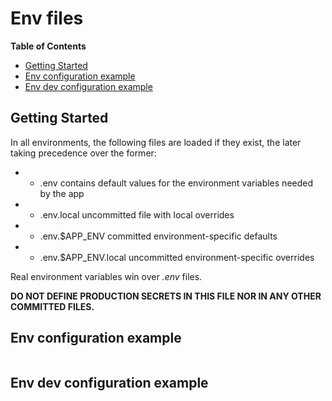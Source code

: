 # Env files

**Table of Contents**

- [Getting Started](#getting-started)
- [Env configuration example](#env-dev-configuration-example)
- [Env dev configuration example](#env-dev-configuration-example)

## Getting Started

In all environments, the following files are loaded if they exist, the later taking precedence over the former:

- * .env                contains default values for the environment variables needed by the app
- * .env.local          uncommitted file with local overrides
- * .env.$APP_ENV       committed environment-specific defaults
- * .env.$APP_ENV.local uncommitted environment-specific overrides

Real environment variables win over *.env* files.

**DO NOT DEFINE PRODUCTION SECRETS IN THIS FILE NOR IN ANY OTHER COMMITTED FILES.**

## Env configuration example

``` .env

```

## Env dev configuration example

``` .env

```
